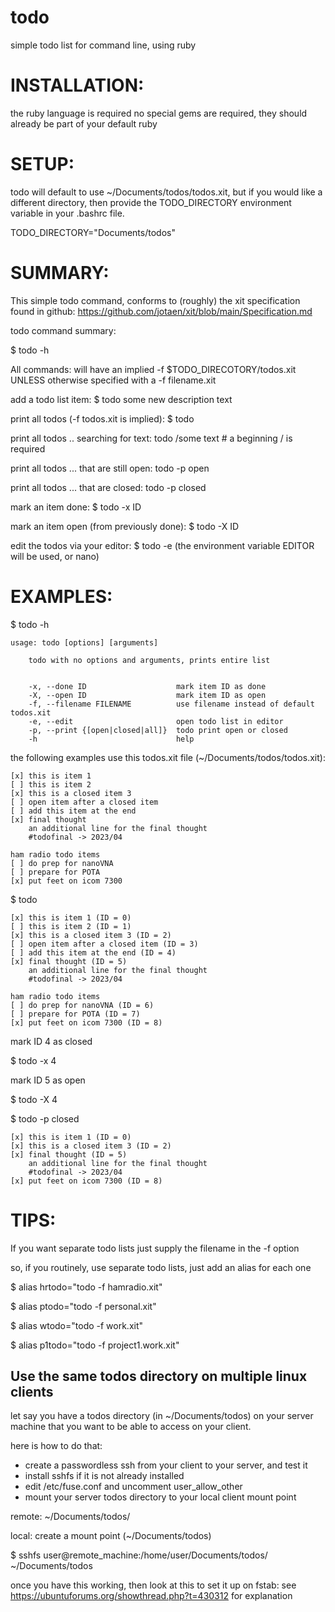 # todo
simple todo list  for command line, using ruby

# INSTALLATION:

the ruby language is required
no special gems are required, they should already be part of your default ruby

# SETUP:

todo will default to use ~/Documents/todos/todos.xit, but if you would like
a different directory, then provide the TODO_DIRECTORY environment variable
in your .bashrc file.

TODO_DIRECTORY="Documents/todos"

# SUMMARY:

This simple todo command, conforms to (roughly) the xit specification
found in github: https://github.com/jotaen/xit/blob/main/Specification.md 
 
todo command summary:
 
$ todo -h

All commands: will have an implied -f $TODO_DIRECOTORY/todos.xit UNLESS 
              otherwise specified with a -f filename.xit

add a todo list item: $ todo some new description text

print all todos (-f todos.xit is implied): $ todo 

print all todos .. searching for text: todo /some text   # a beginning / is required

print all todos ... that are still open: todo -p open

print all todos ... that are closed: todo -p closed

mark an item done: $ todo -x ID

mark an item open (from previously done): $ todo -X ID

edit the todos via your editor: $ todo -e
(the environment variable EDITOR will be used, or nano)

# EXAMPLES:

$ todo -h
```
usage: todo [options] [arguments]

    todo with no options and arguments, prints entire list


    -x, --done ID                    mark item ID as done
    -X, --open ID                    mark item ID as open
    -f, --filename FILENAME          use filename instead of default todos.xit
    -e, --edit                       open todo list in editor
    -p, --print {[open|closed|all]}  todo print open or closed
    -h                               help
```

the following examples use this todos.xit file (~/Documents/todos/todos.xit):

```
[x] this is item 1
[ ] this is item 2
[x] this is a closed item 3
[ ] open item after a closed item
[ ] add this item at the end
[x] final thought
    an additional line for the final thought
    #todofinal -> 2023/04

ham radio todo items
[ ] do prep for nanoVNA
[ ] prepare for POTA
[x] put feet on icom 7300
```

$ todo
```
[x] this is item 1 (ID = 0)
[ ] this is item 2 (ID = 1)
[x] this is a closed item 3 (ID = 2)
[ ] open item after a closed item (ID = 3)
[ ] add this item at the end (ID = 4)
[x] final thought (ID = 5)
    an additional line for the final thought
    #todofinal -> 2023/04

ham radio todo items
[ ] do prep for nanoVNA (ID = 6)
[ ] prepare for POTA (ID = 7)
[x] put feet on icom 7300 (ID = 8)
```

mark ID 4 as closed

$ todo -x 4

mark ID 5 as open

$ todo -X 4

$ todo -p closed
```
[x] this is item 1 (ID = 0)
[x] this is a closed item 3 (ID = 2)
[x] final thought (ID = 5)
    an additional line for the final thought
    #todofinal -> 2023/04
[x] put feet on icom 7300 (ID = 8)
```

# TIPS:

If you want separate todo lists just supply the filename in the -f option

so, if you routinely, use separate todo lists, just add an alias for each one

$ alias hrtodo="todo -f hamradio.xit"

$ alias ptodo="todo -f personal.xit"

$ alias wtodo="todo -f work.xit"

$ alias p1todo="todo -f project1.work.xit"

## Use the same todos directory on multiple linux clients

let say you have a todos directory (in ~/Documents/todos) on your server machine
that you want to be able to access on your client.

here is how to do that:
* create a passwordless ssh from your client to your server, and test it
* install sshfs if it is not already installed
* edit /etc/fuse.conf and uncomment user_allow_other
* mount your server todos directory to your local client mount point

remote: ~/Documents/todos/ 

local: create a mount point (~/Documents/todos)

$ sshfs user@remote_machine:/home/user/Documents/todos/ ~/Documents/todos

once you have this working, then look at this to set it up on fstab:
see https://ubuntuforums.org/showthread.php?t=430312 for explanation

